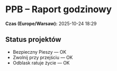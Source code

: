 # PPB – Raport godzinowy
**Czas (Europe/Warsaw):** 2025-10-24 18:29

## Status projektów
- Bezpieczny Pieszy — OK
- Zwolnij przy przejściu — OK
- Odblask ratuje życie — OK


